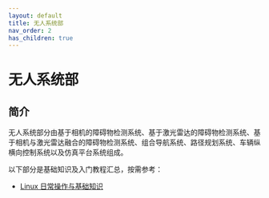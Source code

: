 ```yaml
---
layout: default
title: 无人系统部
nav_order: 2
has_children: true
---
```


# 无人系统部

## 简介

无人系统部分由基于相机的障碍物检测系统、基于激光雷达的障碍物检测系统、基于相机与激光雷达融合的障碍物检测系统、组合导航系统、路径规划系统、车辆纵横向控制系统以及仿真平台系统组成。

以下部分是基础知识及入门教程汇总，按需参考：

- [Linux 日常操作与基础知识](https://arch.icekylin.online/guide/advanced/system-ctl.html#%E5%BF%85%E9%A1%BB%E6%8E%8C%E6%8F%A1%E7%9A%84-linux-%E7%9F%A5%E8%AF%86)